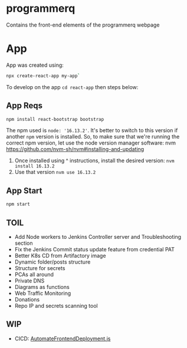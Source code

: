 # programmerq
Contains the front-end elements of the programmerq webpage

# App

App was created using:
```bash
npx create-react-app my-app`
```

To develop on the app `cd react-app` then steps below:

## App Reqs

```bash
npm install react-bootstrap bootstrap
```

The npm used is `node: '16.13.2'`. It's better to switch to this version if another `npm`
version is installed. So, to make sure that we're running the correct npm version, let use the
node version manager software: nvm https://github.com/nvm-sh/nvm#installing-and-updating

1. Once installed using ^ instructions, install the desired version: `nvm install 16.13.2`
2. Use that version `nvm use 16.13.2`

## App Start

```bash
npm start
```

## TOIL

- Add Node workers to Jenkins Controller server and Troubleshooting section
- Fix the Jenkins Commit status update feature from credential PAT
- Better K8s CD from Artifactory image
- Dynamic folder/posts structure
- Structure for secrets
- PCAs all around
- Private DNS
- Diagrams as functions
- Web Traffic Monitoring
- Donations
- Repo IP and secrets scanning tool

## WIP

- CICD: [AutomateFrontendDeployment.js](react-app%2Fsrc%2Fcomponents%2Fposts%2FCICD%2FAutomateFrontendDeployment.js)



